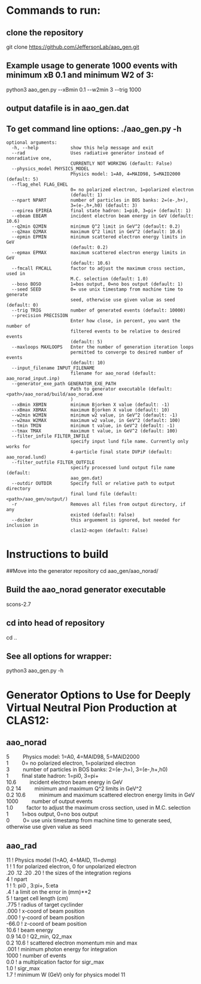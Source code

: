 # Commands to run:

## clone the repository
git clone https://github.com/JeffersonLab/aao_gen.git
 
## Example usage to generate 1000 events with minimum xB 0.1 and minimum W2 of 3:
python3 aao_gen.py --xBmin 0.1 --w2min 3 --trig 1000  
## output datafile is in aao_gen.dat

## To get command line options: ./aao_gen.py -h

```
optional arguments:
  -h, --help            show this help message and exit
  --rad                 Uses radiative generator instead of nonradiative one,
                        CURRENTLY NOT WORKING (default: False)
  --physics_model PHYSICS_MODEL
                        Physics model: 1=A0, 4=MAID98, 5=MAID2000 (default: 5)
  --flag_ehel FLAG_EHEL
                        0= no polarized electron, 1=polarized electron
                        (default: 1)
  --npart NPART         number of particles in BOS banks: 2=(e-,h+),
                        3=(e-,h+,h0) (default: 3)
  --epirea EPIREA       final state hadron: 1=pi0, 3=pi+ (default: 1)
  --ebeam EBEAM         incident electron beam energy in GeV (default: 10.6)
  --q2min Q2MIN         minimum Q^2 limit in GeV^2 (default: 0.2)
  --q2max Q2MAX         maximum Q^2 limit in GeV^2 (default: 10.6)
  --epmin EPMIN         minimum scattered electron energy limits in GeV
                        (default: 0.2)
  --epmax EPMAX         maximum scattered electron energy limits in GeV
                        (default: 10.6)
  --fmcall FMCALL       factor to adjust the maximum cross section, used in
                        M.C. selection (default: 1.0)
  --boso BOSO           1=bos output, 0=no bos output (default: 1)
  --seed SEED           0= use unix timestamp from machine time to generate
                        seed, otherwise use given value as seed (default: 0)
  --trig TRIG           number of generated events (default: 10000)
  --precision PRECISION
                        Enter how close, in percent, you want the number of
                        filtered events to be relative to desired events
                        (default: 5)
  --maxloops MAXLOOPS   Enter the number of generation iteration loops
                        permitted to converge to desired number of events
                        (default: 10)
  --input_filename INPUT_FILENAME
                        filename for aao_norad (default: aao_norad_input.inp)
  --generator_exe_path GENERATOR_EXE_PATH
                        Path to generator executable (default: <path>/aao_norad/build/aao_norad.exe
                        )
  --xBmin XBMIN         minimum Bjorken X value (default: -1)
  --xBmax XBMAX         maximum Bjorken X value (default: 10)
  --w2min W2MIN         minimum w2 value, in GeV^2 (default: -1)
  --w2max W2MAX         maximum w2 value, in GeV^2 (default: 100)
  --tmin TMIN           minimum t value, in GeV^2 (default: -1)
  --tmax TMAX           maximum t value, in GeV^2 (default: 100)
  --filter_infile FILTER_INFILE
                        specify input lund file name. Currently only works for
                        4-particle final state DVPiP (default: aao_norad.lund)
  --filter_outfile FILTER_OUTFILE
                        specify processed lund output file name (default:
                        aao_gen.dat)
  --outdir OUTDIR       Specify full or relative path to output directory
                        final lund file (default: <path>/aao_gen/output/)
  -r                    Removes all files from output directory, if any
                        existed (default: False)
  --docker              this arguement is ignored, but needed for inclusion in
                        clas12-mcgen (default: False)

```
# Instructions to build
##Move into the generator repository
cd aao_gen/aao_norad/

## Build the aao_norad generator executable
scons-2.7

## cd into head of repository
cd ..

## See all options for wrapper:
python3 aao_gen.py -h


#  Generator Options to Use for Deeply Virtual Neutral Pion Production at CLAS12:
## aao_norad

5          &emsp;&emsp; Physics model: 1=A0, 4=MAID98, 5=MAID2000  
1          &emsp;&emsp;         0= no polarized electron, 1=polarized electron  
3          &emsp;&emsp;         number of particles in BOS banks: 2=(e-,h+), 3=(e-,h+,h0)  
1            &emsp;&emsp;                  final state hadron: 1=pi0, 3=pi+  
10.6              &emsp;&emsp;     incident electron beam energy in GeV  
0.2 14              &emsp;&emsp;   minimum and maximum Q^2 limits in GeV^2  
0.2 10.6            &emsp;&emsp;   minimum and maximum scattered electron energy limits in GeV  
1000            &emsp;&emsp;       number of output events  
1.0           &emsp;&emsp;         factor to adjust the maximum cross section, used in M.C. selection  
1             &emsp;&emsp;       1=bos output, 0=no bos output  
0             &emsp;&emsp;         0= use unix timestamp from machine time to generate seed, otherwise use given value as seed


## aao_rad

11                ! Physics model (1=AO, 4=MAID, 11=dvmp)  
1	                !  1 for polarized electron, 0 for unpolarized electron  
.20 .12 .20 .20   ! the sizes of the integration regions  
4                 ! npart  
1                 ! 1: pi0 , 3:pi+, 5:eta  
.4                ! a limit on the error in (mm)**2  
5                 ! target cell length (cm)  
.775              ! radius of target cyclinder  
.000              ! x-coord of beam position  
.000              ! y-coord of beam position  
-66.0             ! z-coord of beam position  
10.6              ! beam energy  
0.9 14.0          ! Q2_min, Q2_max  
0.2 10.6          ! scattered electron momentum min and max  
.001              ! minimum photon energy for integration  
1000              ! number of events  
0.0                ! a multiplication factor for sigr_max                  
1.0               ! sigr_max  
1.7		             ! minimum W (GeV) only for physics model 11
